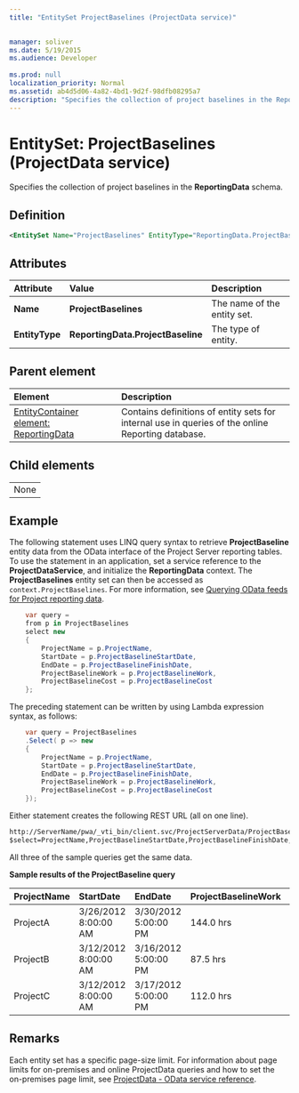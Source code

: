 ```yaml
---
title: "EntitySet ProjectBaselines (ProjectData service)"

 
manager: soliver
ms.date: 5/19/2015
ms.audience: Developer
 
ms.prod: null
localization_priority: Normal
ms.assetid: ab4d5d06-4a82-4bd1-9d2f-98dfb08295a7
description: "Specifies the collection of project baselines in the ReportingData schema."
---
```


# EntitySet: ProjectBaselines (ProjectData service)

Specifies the collection of project baselines in the **ReportingData** schema. 
  
## Definition

```XML
<EntitySet Name="ProjectBaselines" EntityType="ReportingData.ProjectBaseline" />

```

## Attributes

|**Attribute**|**Value**|**Description**|
|:-----|:-----|:-----|
|**Name** <br/> |**ProjectBaselines** <br/> |The name of the entity set.  <br/> |
|**EntityType** <br/> |**ReportingData.ProjectBaseline** <br/> |The type of entity.  <br/> |
   
## Parent element

|**Element**|**Description**|
|:-----|:-----|
|[EntityContainer element: ReportingData](entitycontainer-reportingdata-projectdata-service.md) <br/> |Contains definitions of entity sets for internal use in queries of the online Reporting database.  <br/> |
   
## Child elements

||
|:-----|
|None |
   
## Example

The following statement uses LINQ query syntax to retrieve **ProjectBaseline** entity data from the OData interface of the Project Server reporting tables. To use the statement in an application, set a service reference to the **ProjectDataService**, and initialize the **ReportingData** context. The **ProjectBaselines** entity set can then be accessed as  `context.ProjectBaselines`. For more information, see [Querying OData feeds for Project reporting data](querying-odata-feeds-for-project-reporting-data.md).
  
```cs
    var query =
    from p in ProjectBaselines
    select new
    {
        ProjectName = p.ProjectName,
        StartDate = p.ProjectBaselineStartDate,
        EndDate = p.ProjectBaselineFinishDate,
        ProjectBaselineWork = p.ProjectBaselineWork,
        ProjectBaselineCost = p.ProjectBaselineCost
    };

```

The preceding statement can be written by using Lambda expression syntax, as follows:
  
```cs
    var query = ProjectBaselines
    .Select( p => new
    {
        ProjectName = p.ProjectName,
        StartDate = p.ProjectBaselineStartDate,
        EndDate = p.ProjectBaselineFinishDate,
        ProjectBaselineWork = p.ProjectBaselineWork,
        ProjectBaselineCost = p.ProjectBaselineCost
    });

```

Either statement creates the following REST URL (all on one line).
  
```HTML
http://ServerName/pwa/_vti_bin/client.svc/ProjectServerData/ProjectBaselines()?
$select=ProjectName,ProjectBaselineStartDate,ProjectBaselineFinishDate,ProjectBaselineWork,ProjectBaselineCost

```

All three of the sample queries get the same data.
  
**Sample results of the ProjectBaseline query**

|**ProjectName**|**StartDate**|**EndDate**|**ProjectBaselineWork**|**ProjectBaselineCost**|
|:-----|:-----|:-----|:-----|:-----|
|ProjectA  <br/> |3/26/2012 8:00:00 AM  <br/> |3/30/2012 5:00:00 PM  <br/> |144.0 hrs  <br/> |$2380.00  <br/> |
|ProjectB  <br/> |3/12/2012 8:00:00 AM  <br/> |3/16/2012 5:00:00 PM  <br/> |87.5 hrs  <br/> |$1835.90  <br/> |
|ProjectC  <br/> |3/12/2012 8:00:00 AM  <br/> |3/17/2012 5:00:00 PM  <br/> |112.0 hrs  <br/> |$1872.00  <br/> |
   
## Remarks

Each entity set has a specific page-size limit. For information about page limits for on-premises and online ProjectData queries and how to set the on-premises page limit, see [ProjectData - OData service reference](projectdataproject-odata-service-reference.md).
  

